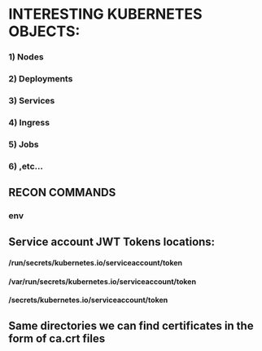 # INTERESTING KUBERNETES OBJECTS:

### 1) Nodes

### 2) Deployments

### 3) Services

### 4) Ingress

### 5) Jobs

### 6) ,etc...

## RECON COMMANDS

### env 

## Service account JWT Tokens locations:

#### /run/secrets/kubernetes.io/serviceaccount/token
#### /var/run/secrets/kubernetes.io/serviceaccount/token
#### /secrets/kubernetes.io/serviceaccount/token

## Same directories we can find certificates in the form of ca.crt files
